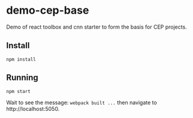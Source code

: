 # demo-cep-base
Demo of react toolbox and cnn starter to form the basis for CEP projects.

## Install
```
npm install
```

## Running
```
npm start
```
Wait to see the message: `webpack built ...` then navigate to http://localhost:5050.
